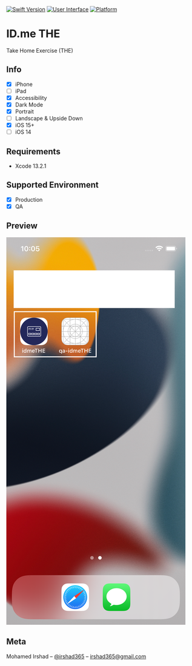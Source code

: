 [![Swift Version](https://img.shields.io/badge/Swift-5.5%2B-brightgreen.svg)](https://swift.org/)
[![User Interface](https://img.shields.io/badge/UI-SwiftUI-blue.svg)](https://developer.apple.com/xcode/swiftui/)
[![Platform](https://img.shields.io/badge/Platform-iOS-orange.svg)](https://www.apple.com/ios/ios-15/)

# ID.me THE
Take Home Exercise (THE)

## Info
- [x] iPhone
- [ ] iPad
- [x] Accessibility
- [x] Dark Mode
- [x] Portrait
- [ ] Landscape & Upside Down
- [x] iOS 15+
- [ ] iOS 14

## Requirements
- Xcode 13.2.1

## Supported Environment
- [x] Production
- [x] QA

## Preview
![Icon](/screenShots/iconNqa.png)

## Meta
Mohamed Irshad – [@irshad365](https://www.linkedin.com/in/irshad365) – irshad365@gmail.com
